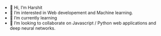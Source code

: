 - 👋 Hi, I’m Harshit
- 👀 I’m interested in Web developement and Machine learning.
- 🌱 I’m currently learning 
- 💞️ I’m looking to collaborate on Javascript / Python web applications and deep neural networks. 

<!---
Raichu-007/Raichu-007 is a ✨ special ✨ repository because its `README.md` (this file) appears on your GitHub profile.
You can click the Preview link to take a look at your changes.
--->
